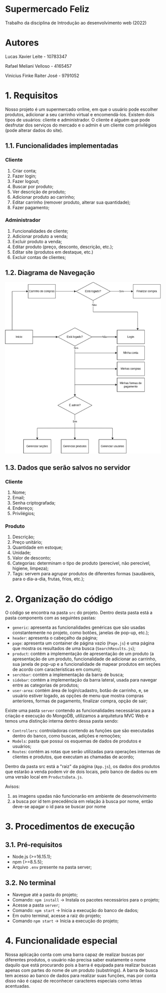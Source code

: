 # Supermercado Feliz
Trabalho da disciplina de Introdução ao desenvolvimento web (2022)

# Autores
Lucas Xavier Leite - 10783347

Rafael Meliani Velloso - 4165457

Vinicius Finke Raiter José - 9791052

# 1. Requisitos
 Nosso projeto é um supermercado online, em que o usuário pode escolher produtos, adicionar a seu carrinho virtual e encomendá-los.
 Existem dois tipos de usuários: cliente e administrador. O cliente é alguém que pode desfrutar dos serviços do mercado e o admin é um cliente com privilégios (pode alterar dados do site).

## 1.1. Funcionalidades implementadas
### Cliente
1. Criar conta;
2. Fazer login;
3. Fazer logout;
4. Buscar por produto;
5. Ver descrição de produto;
6. Adicionar produto ao carrinho;
7. Editar carrinho (remover produto, alterar sua quantidade);
8. Fazer pagamento;

### Administrador
1. Funcionalidades de cliente;
2. Adicionar produto a venda;
3. Excluir produto a venda;
4. Editar produto (preço, desconto, descrição, etc.);
5. Editar site (produtos em destaque, etc.)
6. Excluir contas de clientes;

## 1.2. Diagrama de Navegação
![Diagrama](mockup/diagrama/diagrama.jpg "Diagrama de navegação")

## 1.3. Dados que serão salvos no servidor
### Cliente
1. Nome;
2. Email;
3. Senha criptografada;
4. Endereço;
5. Privilégios;

### Produto
1. Descrição;
2. Preço unitário;
3. Quantidade em estoque;
4. Unidade;
5. Valor de desconto;
6. Categorias: determinam o tipo de produto (perecível, não perecível, higiene, limpeza);
7. Tags: servem para agrupar produtos de diferentes formas (saudáveis, para o dia-a-dia, frutas, frios, etc.);

# 2. Organização do código
O código se encontra na pasta `src` do projeto. Dentro desta pasta está a pasta components com as seguintes pastas:
  - `generic`: apresenta as funcionalidades genéricas que são usadas constantemente no projeto, como botões, janelas de pop-up, etc.);
  - `header`: apresenta o cabeçalho da página;
  - `page`: apresenta um container de página vazio (`Page.js`) e uma página que mostra os resultados de uma busca (`SearchResults.js`);
  - `product`: contém a implementação de apresentação de um produto (a apresentação de um produto, funcionalidade de adicionar ao carrinho, sua janela de pop-up e a funcionalidade de mapear produtos em seções de acordo com características em comum);
  - `serchbar`: contém a implementação da barra de busca;
  - `sidebar`: contém a implementação da barra lateral, usada para navegar entre as categorias de produtos;
  - `user-area`: contém área de login/cadastro, botão de carrinho, e, se usuário estiver logado, as opções de menu que mostra compras anteriores, formas de pagamento, finalizar compra, opção de sair; 

Existe uma pasta `server` contendo as funcionalidades necessárias para a criação e execução do MongoDB, utilizamos a arquitetura MVC Web e temos uma distinção interna dentro dessa pasta sendo:
  - `Controllers`: controladoras contendo as funções que são executadas dentro do banco, como buscas, adições e remoções;
  - `Models`: pasta que possui os esquemas de dados de produtos e usuários;
  - `Routes`: contém as rotas que serão utilizadas para operações internas de clientes e produtos, que executam as chamadas de acordo;

Dentro da pasta src está a "raiz" da página (`App.js`), os dados dos produtos que estarão a venda podem vir de dois locais, pelo banco de dados ou em uma versão local em `ProductsData.js`.

Avisos:
1. as imagens upadas não funcionarão em ambiente de desenvolvimento
2. a busca por id tem precedência em relação à busca por nome, então deve-se apagar o id para se buscar por nome

# 3. Procedimentos de execução
## 3.1. Pré-requisitos
  - Node.js (>=16.15.1);
  - npm (>=8.5.5);
  - Arquivo `.env` presente na pasta server;

## 3.2. No terminal
- Navegue até a pasta do projeto;
- Comando: `npm install` -> Instala os pacotes necessários para o projeto;
- Acesse a pasta `server`;
- Comando: `npm start` -> Inicia a execução do banco de dados;
- Em outro terminal, acesse a raiz do projeto;
- Comando `npm start` -> Inicia a execução do projeto;

# 4. Funcionalidade especial
Nossa aplicação conta com uma barra capaz de realizar buscas por diferentes produtos, o usuário não precisa saber exatamente o nome daquilo que está procurando pois a barra é equipada para realizar buscas apenas com partes do nome de um produto (substrings). A barra de busca tem acesso ao banco de dados para realizar suas funções, mas por conta disso não é capaz de reconhecer caracteres especiais como letras acentuadas.

